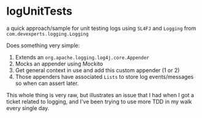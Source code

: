 # logUnitTests
a quick approach/sample for unit testing logs using `SL4FJ` and `Logging` from `com.devexperts.logging.Logging`

Does something very simple:
1. Extends an `org.apache.logging.log4j.core.Appender`
2. Mocks an appender using Mockito
3. Get general context in use and add this custom appender (1 or 2)
4. Those appenders have associated `Lists` to store log events/messages so when can assert later.


This whole thing is very raw, but illustrates an issue that I had when I got a ticket related to logging, and I've been trying to use more TDD in my walk every single day.
